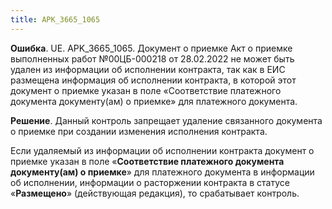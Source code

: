 ```yaml
---
title: APK_3665_1065
---
```


**Ошибка**.
UE. APK_3665_1065. Документ о приемке Акт о приемке выполненных работ №00ЦБ-000218 от 28.02.2022 не может быть удален из информации об исполнении контракта, так как в ЕИС размещена информация об исполнении контракта, в которой этот документ о приемке указан в поле «Соответствие платежного документа документу(ам) о приемке» для платежного документа.

**Решение**.
Данный контроль запрещает удаление связанного документа о приемке при создании изменения исполнения контракта. 

Если удаляемый из информации об исполнении контракта документ о приемке указан в поле «**Соответствие платежного документа документу(ам) о приемке**» для платежного документа в информации об исполнении, информации о расторжении контракта в статусе «**Размещено**» (действующая редакция), то срабатывает контроль. 